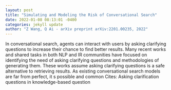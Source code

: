 ```yaml
--- 
layout: post 
title: "Simulating and Modeling the Risk of Conversational Search" 
date: 2022-01-08 08:13:01 -0400 
categories: jekyll update 
author: "Z Wang, Q Ai - arXiv preprint arXiv:2201.00235, 2022" 
--- 
```

In conversational search, agents can interact with users by asking clarifying questions to increase their chance to find better results. Many recent works and shared tasks in both NLP and IR communities have focused on identifying the need of asking clarifying questions and methodologies of generating them. These works assume asking clarifying questions is a safe alternative to retrieving results. As existing conversational search models are far from perfect, it s possible and common Cites: Asking clarification questions in knowledge-based question